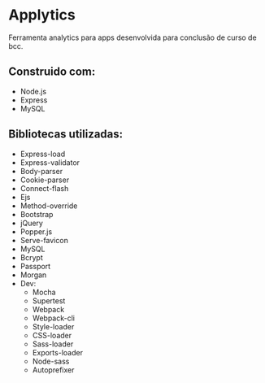 # Applytics
Ferramenta analytics para apps desenvolvida para conclusão de curso de bcc.

## Construido com:
- Node.js
- Express
- MySQL

## Bibliotecas utilizadas:
- Express-load
- Express-validator
- Body-parser
- Cookie-parser
- Connect-flash
- Ejs
- Method-override
- Bootstrap
- jQuery
- Popper.js
- Serve-favicon
- MySQL
- Bcrypt
- Passport
- Morgan
- Dev:
    - Mocha
    - Supertest
    - Webpack
    - Webpack-cli
    - Style-loader
    - CSS-loader
    - Sass-loader
    - Exports-loader
    - Node-sass
    - Autoprefixer